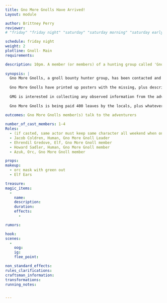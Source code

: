 ```yaml
---
title: Gno More Gnolls Have Arrived!
Layout: module

author: Brittney Perry
reviewer: 
# "friday" "friday night" "saturday" "saturday morning" "saturday early afternoon" "saturday early evening" "saturday night" "reaction" "tavern setup" "townsfolk" "randoms"

schedule: friday night
weight: 2
plotline: Gnoll- Main
requirements: 

description: 10pm. A member (or members) of a hunting group called 'Gno More Gnolls' comes to the gathering hall to hand out posters and brag.
 
synopsis: |
  Gno More Gnolls, a gnoll bounty hunter group, has been contacted and hired by the mayor to eradicate the local gnoll problem. They are quite cruel in their ways, but do not see a problem with it. They are effective, doing a job no one else wants. When Jacob sees the newly arrived adventurers, he is ecstatic! He recruits for 'Protect The Van' the following day, leaving Howard, Azuk, and Ehrendil to defend the town. He says Ehrendil will be coming by periodically to take and share any notes on the gnolls, and teach some healing crafting.
  
  Gno More Gnolls have printed up posters with the missing, plus descriptions, and would like the adventurers to take them, and/or hang them up in the hall for everyone to read.
  
  GMG is interested in collecting any observed information from the adventurers about the gnolls. Things to report include, but are not limited to, abilities seen in gnolls, habits, quirks, language or vocalizations, number of injuries, number of Inspired dead, and number of gnoll that have attacked, number of dead gnolls, etc.
  
  Gno More Gnolls is being paid 400 leaves by the locals, plus whatever loot they find, to clear the area of gnolls. 
  
outcomes: Gno More Gnolls member(s) talk to the adventurers

number_of_cast_members: 1-4
Roles: 
  - (if casted, same actor must keep same character all weekend when on screen. If enough NPCs, cast all 4 GMG members, in order of importance) 
  - Jacob Coldren, Human, Gno More Gnoll Leader
  - Ehrendil Gredove, Elf, Gno More Gnoll member
  - Howard Sadler, Human, Gno More Gnoll member
  - Azuk, Orc, Gno More Gnoll member

props: 
makeup: 
  - orc mask with green out
  - Elf Ears

treasure: 
magic_items:
  - 
    name: 
    description:  
    duration: 
    effects: 
      - 

rumors: 

hook: 
scenes: 
  - 
    oog: 
    ig: 
    flee_point: 

non_standard_effects: 
rules_clarifications: 
craftsman_information: 
transformations: 
running_notes: 


---
```

